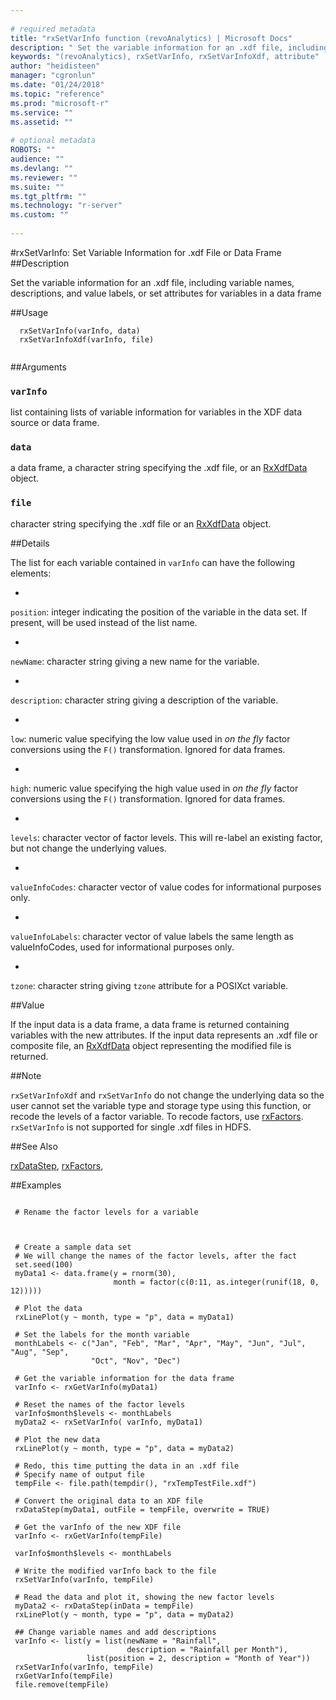 ```yaml
--- 
 
# required metadata 
title: "rxSetVarInfo function (revoAnalytics) | Microsoft Docs" 
description: " Set the variable information for an .xdf file, including variable names, descriptions, and value labels, or set attributes for variables in a data frame  " 
keywords: "(revoAnalytics), rxSetVarInfo, rxSetVarInfoXdf, attribute" 
author: "heidisteen" 
manager: "cgronlun" 
ms.date: "01/24/2018" 
ms.topic: "reference" 
ms.prod: "microsoft-r" 
ms.service: "" 
ms.assetid: "" 
 
# optional metadata 
ROBOTS: "" 
audience: "" 
ms.devlang: "" 
ms.reviewer: "" 
ms.suite: "" 
ms.tgt_pltfrm: "" 
ms.technology: "r-server" 
ms.custom: "" 
 
--- 
```

 
 
 
 #rxSetVarInfo: Set Variable Information for .xdf File or Data Frame 
 ##Description
 
Set the variable information for an .xdf file, including variable
names, descriptions, and value labels, or set attributes for variables
in a data frame 
 
 
 ##Usage

```   
  rxSetVarInfo(varInfo, data)
  rxSetVarInfoXdf(varInfo, file)
 
```
 
 ##Arguments

   
    
 ### `varInfo`
 list containing lists of variable information for variables in the XDF data source or data frame.  
  
    
 ### `data`
 a data frame, a character string specifying the .xdf file, or an [RxXdfData](RxXdfData.md) object.  
  
    
 ### `file`
 character string specifying the .xdf file or   an [RxXdfData](RxXdfData.md) object.  
  
 
 
 ##Details
 
The list for each variable contained in `varInfo` can have the following
elements:


* 
 `position`: integer indicating the position of the variable in
the data set. If present, will be used instead of the list name.

* 
 `newName`: character string giving a new name for the variable.

* 
 `description`: character string giving a description of the
variable.

* 
 `low`: numeric value specifying the low value used in
*on the fly* factor conversions using the `F()` transformation.
Ignored for data frames.

* 
 `high`: numeric value specifying the high value used in
*on the fly* factor conversions using the `F()` transformation.
Ignored for data frames.

* 
 `levels`: character vector of factor levels. This will re-label
an existing factor, but not change the underlying values.

* 
 `valueInfoCodes`: character vector of value codes for informational 
purposes only.

* 
 `valueInfoLabels`: character vector of value labels the same
length as valueInfoCodes, used for informational purposes only.

* 
 `tzone`: character string giving `tzone` attribute for a
POSIXct variable.  


 
 
 ##Value
 
If the input data is a data frame, a data frame is returned containing variables
with the new attributes.  If the input data represents an .xdf file or
composite file, an [RxXdfData](RxXdfData.md) object representing the modified 
file is returned.
 
 ##Note
 
`rxSetVarInfoXdf` and `rxSetVarInfo` do not change the underlying data 
so the user cannot set the variable type and storage type using this function, or recode the
levels of a factor variable.  To recode factors, use [rxFactors](rxFactors.md).
`rxSetVarInfo` is not supported for single .xdf files in HDFS.
 
 
 ##See Also
 
[rxDataStep](rxDataStep.md),
[rxFactors](rxFactors.md),
   
 ##Examples

 ```
   
  # Rename the factor levels for a variable
  
  
                   
  # Create a sample data set
  # We will change the names of the factor levels, after the fact
  set.seed(100)
  myData1 <- data.frame(y = rnorm(30),
                        month = factor(c(0:11, as.integer(runif(18, 0, 12)))))
                        
  # Plot the data
  rxLinePlot(y ~ month, type = "p", data = myData1)
  
  # Set the labels for the month variable
  monthLabels <- c("Jan", "Feb", "Mar", "Apr", "May", "Jun", "Jul", "Aug", "Sep",
                   "Oct", "Nov", "Dec")
                   
  # Get the variable information for the data frame
  varInfo <- rxGetVarInfo(myData1)
  
  # Reset the names of the factor levels
  varInfo$month$levels <- monthLabels
  myData2 <- rxSetVarInfo( varInfo, myData1)
  
  # Plot the new data
  rxLinePlot(y ~ month, type = "p", data = myData2)
  
  # Redo, this time putting the data in an .xdf file
  # Specify name of output file
  tempFile <- file.path(tempdir(), "rxTempTestFile.xdf")
  
  # Convert the original data to an XDF file
  rxDataStep(myData1, outFile = tempFile, overwrite = TRUE)
  
  # Get the varInfo of the new XDF file
  varInfo <- rxGetVarInfo(tempFile)
  
  varInfo$month$levels <- monthLabels
  
  # Write the modified varInfo back to the file
  rxSetVarInfo(varInfo, tempFile)
  
  # Read the data and plot it, showing the new factor levels
  myData2 <- rxDataStep(inData = tempFile)
  rxLinePlot(y ~ month, type = "p", data = myData2)
  
  ## Change variable names and add descriptions
  varInfo <- list(y = list(newName = "Rainfall",
                           description = "Rainfall per Month"),
                  list(position = 2, description = "Month of Year"))
  rxSetVarInfo(varInfo, tempFile)
  rxGetVarInfo(tempFile)
  file.remove(tempFile)
 
```
 
 
